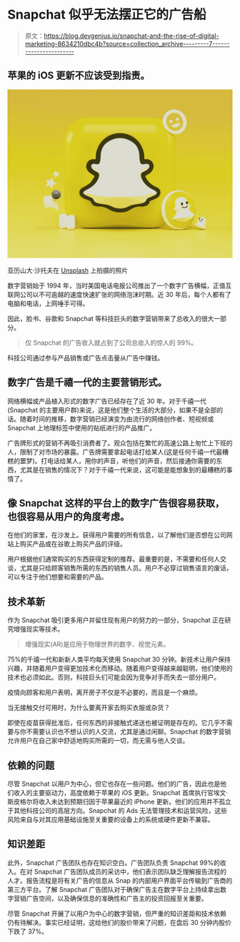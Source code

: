 # Snapchat 似乎无法摆正它的广告船

> 原文：<https://blog.devgenius.io/snapchat-and-the-rise-of-digital-marketing-8634210dbc4b?source=collection_archive---------7----------------------->

## 苹果的 iOS 更新不应该受到指责。

![](img/7e1c5dcfa3e39239a07f401fcec7e064.png)

亚历山大·沙托夫在 [Unsplash](https://unsplash.com?utm_source=medium&utm_medium=referral) 上拍摄的照片

数字营销始于 1994 年，当时美国电话电报公司推出了一个数字广告横幅，正值互联网公司以不可逾越的速度快速扩张的网络泡沫时期。近 30 年后，每个人都有了电脑和电话，上网唾手可得。

因此，脸书、谷歌和 Snapchat 等科技巨头的数字营销带来了总收入的很大一部分。

> 仅 Snapchat 的广告收入就占到了公司总收入的惊人的 99%。

科技公司通过参与产品销售或广告点击量从广告中赚钱。

## 数字广告是千禧一代的主要营销形式。

网络横幅或产品植入形式的数字广告已经存在了近 30 年。对于千禧一代(Snapchat 的主要用户群)来说，这是他们整个生活的大部分，如果不是全部的话。随着时间的推移，数字营销已经演变为由流行的网络创作者、短视频或 Snapchat 上地理标签中使用的贴纸进行的产品推广。

广告牌形式的营销不再吸引消费者了。观众包括在繁忙的高速公路上匆忙上下班的人，限制了对市场的暴露。广告牌需要拿起电话打给某人(这是任何千禧一代最糟糕的噩梦)。打电话给某人，用你的声音，听他们的声音，然后接通你需要的东西，尤其是在销售的情况下？对于千禧一代来说，这可能是能想象到的最糟糕的事情了。

## 像 Snapchat 这样的平台上的数字广告很容易获取，也很容易从用户的角度考虑。

在他们的家里，在沙发上。获得用户需要的所有信息，以了解他们是否想在公司网站上购买产品或在谷歌上购买产品的评级。

用户根据他们通常购买的东西获得定制的推荐。最重要的是，不需要和任何人交谈，尤其是只给顾客销售所需的东西的销售人员。用户不必穿过销售语言的废话，可以专注于他们想要和需要的产品。

## 技术革新

作为 Snapchat 吸引更多用户并留住现有用户的努力的一部分，Snapchat 正在研究增强现实等技术。

> 增强现实(AR)是应用于物理世界的数字、视觉元素。

75%的千禧一代和新新人类平均每天使用 Snapchat 30 分钟。新技术让用户保持兴趣，并随着用户变得更加技术化而移动。随着用户变得越来越聪明，他们使用的技术也必须如此。否则，科技巨头们可能会因为竞争对手而失去一部分用户。

疫情向顾客和用户表明，离开房子不仅是不必要的，而且是一个麻烦。

当无接触交付可用时，为什么要离开家去购买衣服或杂货？

即使在疫苗获得批准后，任何东西的非接触式递送也被证明是存在的。它几乎不需要与你不需要认识也不想认识的人交流，尤其是通过闲聊。Snapchat 的数字营销允许用户在自己家中舒适地购买所需的一切，而无需与他人交谈。

## 依赖的问题

尽管 Snapchat 以用户为中心，但它也存在一些问题。他们的广告，因此也是他们收入的主要驱动力，高度依赖于苹果的 iOS 更新。Snapchat 首席执行官埃文·斯皮格尔将收入未达到预期归因于苹果最近的 iPhone 更新。他们的应用并不孤立于其他科技公司的高层方向。Snapchat 的 Ads 无法管理技术和运营风险，这些风险来自与对其应用基础设施至关重要的设备上的系统或硬件更新不兼容。

## 知识差距

此外，Snapchat 广告团队也存在知识空白。广告团队负责 Snapchat 99%的收入。在对 Snapchat 广告团队成员的采访中，他们表示团队缺乏理解报告流程的人才。报告流程是将有关广告的信息从 Snap 的内部用户界面平台传输到广告商的第三方平台。了解 Snapchat 广告团队对于确保广告主在数字平台上持续拿出数字营销广告空间，以及确保信息的准确性和广告主的投资回报至关重要。

尽管 Snapchat 开展了以用户为中心的数字营销，但严重的知识差距和技术依赖仍有待解决。事实已经证明，这给他们的股价带来了问题，在盘后 30 分钟内股价下跌了 37%。